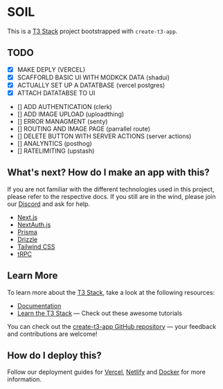 
# SOIL

This is a [T3 Stack](https://create.t3.gg/) project bootstrapped with `create-t3-app`.

## TODO

- [x] MAKE DEPLY (VERCEL)
- [x] SCAFFORLD BASIC UI WITH MODKCK DATA (shadui)
- [x] ACTUALLY SET UP A DATATBASE (vercel postgres)
- [x] ATTACH DATATABSE TO UI
- [] ADD AUTHENTICATION (clerk)
- [] ADD IMAGE UPLOAD (uploadthing)
- [] ERROR MANAGMENT (senty)
- [] ROUTING AND IMAGE PAGE (parrallel route)
- [] DELETE BUTTON WITH SERVER ACTIONS (server actions)
- [] ANALYNTICS (posthog)
- [] RATELIMITING (upstash)


## What's next? How do I make an app with this?

If you are not familiar with the different technologies used in this project, please refer to the respective docs. If you still are in the wind, please join our [Discord](https://t3.gg/discord) and ask for help.

- [Next.js](https://nextjs.org)
- [NextAuth.js](https://next-auth.js.org)
- [Prisma](https://prisma.io)
- [Drizzle](https://orm.drizzle.team)
- [Tailwind CSS](https://tailwindcss.com)
- [tRPC](https://trpc.io)


## Learn More

To learn more about the [T3 Stack](https://create.t3.gg/), take a look at the following resources:

- [Documentation](https://create.t3.gg/)
- [Learn the T3 Stack](https://create.t3.gg/en/faq#what-learning-resources-are-currently-available) — Check out these awesome tutorials

You can check out the [create-t3-app GitHub repository](https://github.com/t3-oss/create-t3-app) — your feedback and contributions are welcome!

## How do I deploy this?

Follow our deployment guides for [Vercel](https://create.t3.gg/en/deployment/vercel), [Netlify](https://create.t3.gg/en/deployment/netlify) and [Docker](https://create.t3.gg/en/deployment/docker) for more information.


